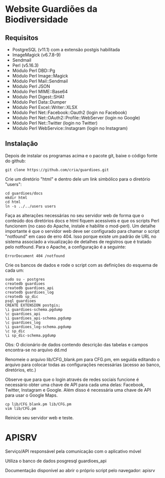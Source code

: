 # Website Guardiões da Biodiversidade

## Requisitos

* PostgreSQL (v11.1) com a extensão postgis habilitada
* ImageMagick (v6.7.8-9)
* Sendmail
* Perl (v5.16.3)
* Módulo Perl DBD::Pg
* Módulo Perl Image::Magick
* Módulo Perl Mail::Sendmail
* Módulo Perl JSON
* Módulo Perl MIME::Base64
* Módulo Perl Digest::SHA1
* Módulo Perl Data::Dumper
* Módulo Perl Excel::Writer::XLSX
* Módulo Perl Net::Facebook::Oauth2 (login no Facebook)
* Módulo Perl Net::OAuth2::Profile::WebServer (login no Google)
* Módulo Perl Net::Twitter (login no Twitter)
* Módulo Perl WebService::Instagram (login no Instagram)

## Instalação

Depois de instalar os programas acima e o pacote git, baixe o código fonte do github:

```
git clone https://github.com/cria/guardioes.git
```

Crie um diretório "html" e dentro dele um link simbólico para o diretório "users":

```
cd guardioes/docs
mkdir html
cd html
ln -s ../../users users 
```

Faça as alterações necessárias no seu servidor web de forma que o conteúdo dos diretórios 
docs e html fiquem acessíveis e que os scripts Perl funcionem (no caso do Apache,
instale e habilite o mod-perl). Um detalhe importante é que o servidor web deve ser configurado para chamar o script "notfound" em caso de erro 404. Isso porque existe um padrão de URL no sistema associado a visualização de detalhes de registros que é tratado pelo notfound. Para o Apache, a configuração é a seguinte:

```
ErrorDocument 404 /notfound
```

Crie os bancos de dados e rode o script com as definições do esquema de cada um:

```
sudo su - postgres
createdb guardioes
createdb guardioes_api
createdb guardioes_log
createdb sp_dic
psql guardioes
CREATE EXTENSION postgis;
\i guardioes-schema.pgdump
\c guardioes_api
\i guardioes_api-schema.pgdump
\c guardioes_log
\i guardioes_log-schema.pgdump
\c sp_dic
\i sp_dic-schema.pgdump
```
Obs: O dicionário de dados contendo descrição das tabelas e campos encontra-se no arquivo dd.md

Renomeie o arquivo lib/CFG_blank.pm para CFG.pm, em seguida editando 
o arquivo para colocar todas as configurações necessárias (acesso ao banco, diretórios, etc.)

Observe que para que o login através de redes sociais funcione é necessário obter uma chave de
API para cada uma delas: Facebook, Twitter, Instagram e Google. Além disso é necessária uma
chave de API para usar o Google Maps.

```
cp lib/CFG_blank.pm lib/CFG.pm
vim lib/CFG.pm
```

Reinicie seu servidor web e teste.

# APISRV

Serviço/API responsável pela comunicação com o aplicativo móvel

Utiliza o banco de dados posgresql guardioes_api

Documentação disponível ao abrir o próprio script pelo navegador: apisrv



